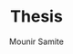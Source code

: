 ---
title: Thesis
author: Mounir Samite
pubDatetime: 2023-04-25T05:17:19Z
slug: thesis
featured: false
draft: true
tags:
  - java
  
# ogImage: ../../assets/images/example.png # src/assets/images/example.png
# ogImage: "https://example.org/remote-image.png" # remote URL
description: mythesis.
---